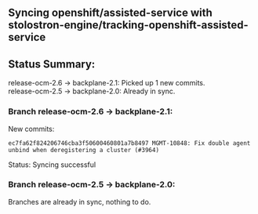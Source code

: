 ## Syncing openshift/assisted-service with stolostron-engine/tracking-openshift-assisted-service

## Status Summary:

release-ocm-2.6 -> backplane-2.1: Picked up 1 new commits.  
release-ocm-2.5 -> backplane-2.0: Already in sync.  

### Branch release-ocm-2.6 -> backplane-2.1:

New commits:

```
ec7fa62f824206746cba3f50600460801a7b8497 MGMT-10848: Fix double agent unbind when deregistering a cluster (#3964)
```

Status: Syncing successful

### Branch release-ocm-2.5 -> backplane-2.0:

Branches are already in sync, nothing to do.
